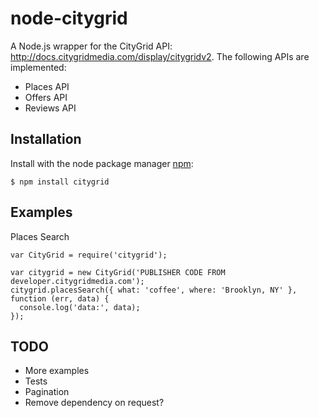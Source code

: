 # node-citygrid #

A Node.js wrapper for the CityGrid API: http://docs.citygridmedia.com/display/citygridv2. The following APIs are implemented:

*  Places API
*  Offers API
*  Reviews API

## Installation ##

  Install with the node package manager [npm](http://npmjs.org):

    $ npm install citygrid

## Examples ##

Places Search

    var CityGrid = require('citygrid');
    
    var citygrid = new CityGrid('PUBLISHER CODE FROM developer.citygridmedia.com');
    citygrid.placesSearch({ what: 'coffee', where: 'Brooklyn, NY' }, function (err, data) {
      console.log('data:', data);
    });


## TODO ##

*  More examples
*  Tests
*  Pagination
*  Remove dependency on request?